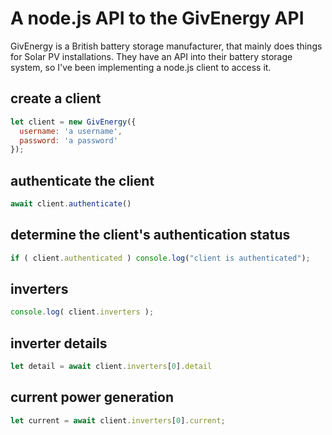# A node.js API to the GivEnergy API

GivEnergy is a British battery storage manufacturer, that mainly does things
for Solar PV installations. They have an API into their battery storage system,
so I've been implementing a node.js client to access it.


## create a client

```javascript
let client = new GivEnergy({
  username: 'a username',
  password: 'a password'
});
```

## authenticate the client

```javascript
await client.authenticate()
```

## determine the client's authentication status

```javascript
if ( client.authenticated ) console.log("client is authenticated");
```

## inverters

```javascript
console.log( client.inverters );
```

## inverter details

```javascript
let detail = await client.inverters[0].detail
```

## current power generation

```javascript
let current = await client.inverters[0].current;
```
